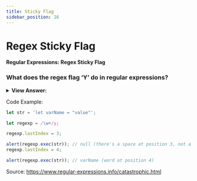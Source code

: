 ```yaml
---
title: Sticky Flag
sidebar_position: 16
---
```


# Regex Sticky Flag

**Regular Expressions: Regex Sticky Flag**

<head>
  <title>Regex Sticky Flag - JavaScript Interview Questions & Answers</title>
  <meta charSet="utf-8" />
</head>

### What does the regex flag ‘Y’ do in regular expressions?

<details>
  <summary><strong>View Answer:</strong></summary>
  <div>
  <div><strong>Interview Response:</strong> The flag y allows us to perform the search at the given position in the source string. The flag y makes regexp.exec to search exactly at position lastIndex, not “starting from” it. There is an important performance gain when using flag y.
    </div>
  </div>
</details>

Code Example:

```js
let str = 'let varName = "value"';

let regexp = /\w+/y;

regexp.lastIndex = 3;

alert(regexp.exec(str)); // null (there's a space at position 3, not a word)
regexp.lastIndex = 4;

alert(regexp.exec(str)); // varName (word at position 4)
```

Source: <https://www.regular-expressions.info/catastrophic.html>
